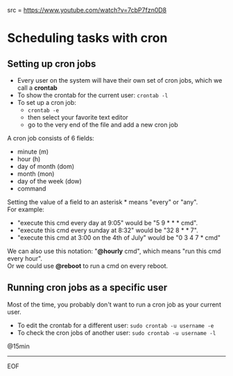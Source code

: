 src = https://www.youtube.com/watch?v=7cbP7fzn0D8

# Scheduling tasks with cron

## Setting up cron jobs

- Every user on the system will have their own set of cron jobs, which we call a **crontab**
- To show the crontab for the current user: `crontab -l`
- To set up a cron job:
  - `crontab -e`
  - then select your favorite text editor
  - go to the very end of the file and add a new cron job

A cron job consists of 6 fields:
- minute (m)
- hour (h)
- day of month (dom)
- month (mon)
- day of the week (dow)
- command

Setting the value of a field to an asterisk * means "every" or "any".  
For example:  
- "execute this cmd every day at 9:05" would be "5 9 * * * cmd".
- "execute this cmd every sunday at 8:32" would be "32 8 * * 7".
- "execute this cmd at 3:00 on the 4th of July" would be "0 3 4 7 * cmd" 

We can also use this notation: "**@hourly** cmd", which means "run this cmd every hour".  
Or we could use **@reboot** to run a cmd on every reboot.  

## Running cron jobs as a specific user

Most of the time, you probably don't want to run a cron job as your current user.  
- To edit the crontab for a different user: `sudo crontab -u username -e`  
- To check the cron jobs of another user: `sudo crontab -u username -l`

@15min

---
EOF
